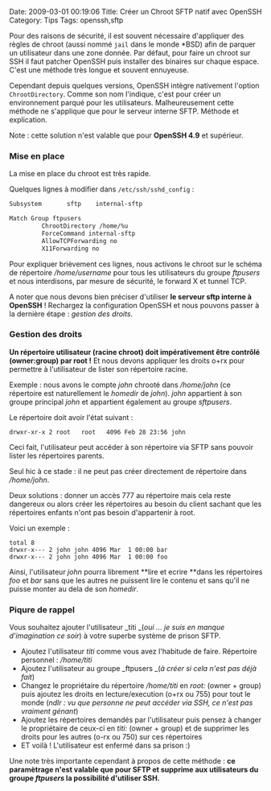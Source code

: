 Date: 2009-03-01 00:19:06
Title: Créer un Chroot SFTP natif avec OpenSSH
Category: Tips
Tags: openssh,sftp

Pour des raisons de sécurité, il est souvent nécessaire d'appliquer des règles de chroot (aussi nommé `jail` dans le monde \*BSD) afin de parquer un utilisateur dans une zone donnée. Par défaut, pour faire un chroot sur SSH il faut patcher OpenSSH puis installer des binaires sur chaque espace. C'est une méthode très longue et souvent ennuyeuse.

Cependant depuis quelques versions, OpenSSH intègre nativement l'option `ChrootDirectory`. Comme son nom l'indique, c'est pour créer un environnement parqué pour les utilisateurs. Malheureusement cette méthode ne s'applique que pour le serveur interne SFTP. Méthode et explication.

Note : cette solution n'est valable que pour **OpenSSH 4.9** et supérieur.

### Mise en place

La mise en place du chroot est très rapide.

Quelques lignes à modifier dans `/etc/ssh/sshd_config` :

``` bash
Subsystem       sftp    internal-sftp

Match Group ftpusers
         ChrootDirectory /home/%u
         ForceCommand internal-sftp
         AllowTCPForwarding no
         X11Forwarding no
```

Pour expliquer brièvement ces lignes, nous activons le chroot sur le schéma de répertoire _/home/username_ pour tous les utilisateurs du groupe _ftpusers_ et nous interdisons, par mesure de sécurité, le forward X et tunnel TCP.

A noter que nous devons bien préciser d'utiliser **le serveur sftp interne à OpenSSH** ! Rechargez la configuration OpenSSH et nous pouvons passer à la dernière étape : _gestion des droits_.

### Gestion des droits

**Un répertoire utilisateur (racine chroot) doit impérativement être contrôlé (owner:group) par root !** Et nous devons appliquer les droits o+rx pour permettre à l'utilisateur de lister son répertoire racine.

Exemple : nous avons le compte _john_ chrooté dans _/home/john_ (ce répertoire est naturellement le _homedir_ de _john_). _john_ appartient à son groupe principal _john_ et appartient également au groupe _sftpusers_.

Le répertoire doit avoir l'état suivant :

``` text
drwxr-xr-x 2 root   root   4096 Feb 28 23:56 john
```

Ceci fait, l'utilisateur peut accéder à son répertoire via SFTP sans pouvoir lister les répertoires parents.

Seul hic à ce stade : il ne peut pas créer directement de répertoire dans _/home/john_.

Deux solutions : donner un accès 777 au répertoire mais cela reste dangereux ou alors créer les répertoires au besoin du client sachant que les répertoires enfants n'ont pas besoin d'appartenir à root.

Voici un exemple :
``` text
total 8  
drwxr-x--- 2 john john 4096 Mar  1 00:00 bar  
drwxr-x--- 2 john john 4096 Mar  1 00:00 foo  
```

Ainsi, l'utilisateur _john_ pourra librement **lire et ecrire **dans les répertoires _foo_ et _bar_ sans que les autres ne puissent lire le contenu et sans qu'il ne puisse monter au dela de son _homedir_.

### Piqure de rappel

Vous souhaitez ajouter l'utilisateur _titi _(_oui ... je suis en manque d'imagination ce soir_) à votre superbe système de prison SFTP.
	
  * Ajoutez l'utilisateur _titi_ comme vous avez l'habitude de faire. Répertoire personnel : _/home/titi_
  * Ajoutez l'utilisateur au groupe _ftpusers _(_à créer si cela n'est pas déjà fait_)
  * Changez le propriétaire du répertoire _/home/titi_ en _root:_ (owner + group) puis ajoutez les droits en lecture/execution (o+rx ou 755) pour tout le monde (_ndlr : vu que personne ne peut accéder via SSH, ce n'est pas vraiment génant_)
  * Ajoutez les répertoires demandés par l'utilisateur puis pensez à changer le propriétaire de ceux-ci en _titi:_ (owner + group) et de supprimer les droits pour les autres (o-rx ou 750) sur ces répertoires
  * ET voilà ! L'utilisateur est enfermé dans sa prison :)

Une note très importante cependant à propos de cette méthode : **ce paramètrage n'est valable que pour SFTP et supprime aux utilisateurs du groupe _ftpusers_ la possibilité d'utiliser SSH.**
